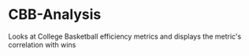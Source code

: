# CBB-Analysis
Looks at College Basketball efficiency metrics and displays the metric's correlation with wins
